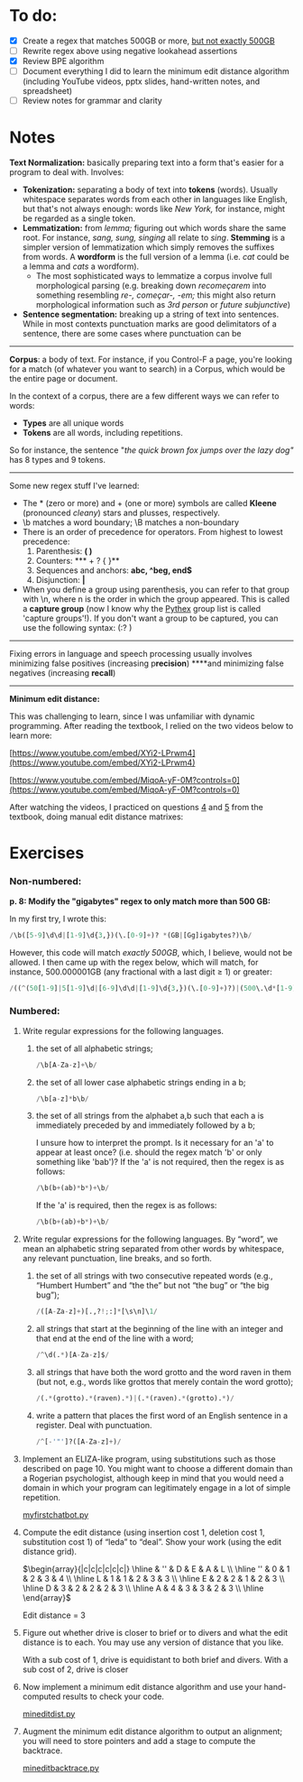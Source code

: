 # To do:

- [x]  Create a regex that matches 500GB or more, [but not exactly 500GB](https://www.notion.so/Chapter-2-Regular-Expressions-Text-Normalization-Edit-Distance-4981f719dab04660bfa78ff1f740fa85)
- [ ]  Rewrite regex above using negative lookahead assertions
- [x]  Review BPE algorithm
- [ ]  Document everything I did to learn the minimum edit distance algorithm (including YouTube videos, pptx slides, hand-written notes, and spreadsheet)
- [ ]  Review notes for grammar and clarity

# Notes

**Text Normalization:** basically preparing text into a form that's easier for a program to deal with. Involves:

- **Tokenization:** separating a body of text into **tokens** (words). Usually whitespace separates words from each other in languages like English, but that's not always enough: words like *New York,* for instance, might be regarded as a single token.
- **Lemmatization:** from *lemma;* figuring out which words share the same root. For instance, *sang, sung, singing* all relate to *sing*. **Stemming** is a simpler version of lemmatization which simply removes the suffixes from words. A **wordform** is the full version of a lemma (i.e. *cat* could be a lemma and *cats* a wordform).
    - The most sophisticated ways to lemmatize a corpus involve full morphological parsing (e.g. breaking down *recomeçarem* into something resembling *re-, começar-, -em;* this might also return morphological information such as *3rd person* or *future subjunctive*)
- **Sentence segmentation:** breaking up a string of text into sentences. While in most contexts punctuation marks are good delimitators of a sentence, there are some cases where punctuation can be

---

**Corpus**: a body of text. For instance, if you Control-F a page, you're looking for a match (of whatever you want to search) in a Corpus, which would be the entire page or document.

In the context of a corpus, there are a few different ways we can refer to words:

- **Types** are all unique words
- **Tokens** are all words, including repetitions.

So for instance, the sentence "*the quick brown fox jumps over the lazy dog"* has 8 types and 9 tokens.

---

Some new regex stuff I've learned:

- The * (zero or more) and + (one or more) symbols are called **Kleene** (pronounced *cleany*) stars and plusses, respectively.
- \b matches a word boundary; \B matches a non-boundary
- There is an order of precedence for operators. From highest to lowest precedence:
    1. Parenthesis: **( )**
    2. Counters: *** + ? { }**
    3. Sequences and anchors: **abc, ^beg, end$**
    4. Disjunction: **|**
- When you define a group using parenthesis, you can refer to that group with \n, where n is the order in which the group appeared. This is called a **capture group** (now I know why the [Pythex](https://pythex.org/) group list is called 'capture groups'!). If you don't want a group to be captured, you can use the following syntax: (:? )

---

Fixing errors in language and speech processing usually involves minimizing false positives (increasing p**recision**) ****and minimizing false negatives (increasing **recall**)

---

**Minimum edit distance:**

This was challenging to learn, since I was unfamiliar with dynamic programming. After reading the textbook, l relied on the two videos below to learn more:

[https://www.youtube.com/embed/XYi2-LPrwm4](https://www.youtube.com/embed/XYi2-LPrwm4)

[https://www.youtube.com/embed/MiqoA-yF-0M?controls=0](https://www.youtube.com/embed/MiqoA-yF-0M?controls=0)

After watching the videos, I practiced on questions [4](https://www.notion.so/Chapter-2-Regular-Expressions-Text-Normalization-Edit-Distance-4981f719dab04660bfa78ff1f740fa85) and [5](https://www.notion.so/Chapter-2-Regular-Expressions-Text-Normalization-Edit-Distance-4981f719dab04660bfa78ff1f740fa85) from the textbook, doing manual edit distance matrixes: 

# Exercises

### Non-numbered:

**p. 8: Modify the "gigabytes" regex to only match more than 500 GB:**

In my first try, I wrote this:

```python
/\b([5-9]\d\d|[1-9]\d{3,})(\.[0-9]+)? *(GB|[Gg]igabytes?)\b/
```

However, this code will match *exactly 500GB*, which, I believe, would not be allowed. I then came up with the regex below, which will match, for instance, 500.000001GB (any fractional with a last digit ≥ 1) or greater:

```python
/((^(50[1-9]|5[1-9]\d|[6-9]\d\d|[1-9]\d{3,})(\.[0-9]+)?)|(500\.\d*[1-9]0*)) *(GB|[Gg]igabytes?)/
```

### Numbered:

1. Write regular expressions for the following languages.
    1. the set of all alphabetic strings;

        ```python
        /\b[A-Za-z]+\b/
        ```

    2. the set of all lower case alphabetic strings ending in a b;

        ```python
        /\b[a-z]*b\b/
        ```

    3. the set of all strings from the alphabet a,b such that each a is immediately preceded by and immediately followed by a b;

        I unsure how to interpret the prompt. Is it necessary for an 'a' to appear at least once? (i.e. should the regex match 'b' or only something like 'bab')? If the 'a' is not required, then the regex is as follows:

        ```python
        /\b(b+(ab)*b*)+\b/
        ```

        If the 'a' is required, then the regex is as follows:

        ```python
        /\b(b+(ab)+b*)+\b/
        ```

2. Write regular expressions for the following languages. By “word”, we mean an alphabetic string separated from other words by whitespace, any relevant punctuation, line breaks, and so forth.
    1. the set of all strings with two consecutive repeated words (e.g., “Humbert Humbert” and “the the” but not “the bug” or “the big bug”);

        ```python
        /([A-Za-z]+)[.,?!;:]*[\s\n]\1/
        ```

    2. all strings that start at the beginning of the line with an integer and that end at the end of the line with a word;

        ```python
        /^\d(.*)[A-Za-z]$/
        ```

    3. all strings that have both the word grotto and the word raven in them (but not, e.g., words like grottos that merely contain the word grotto);

        ```python
        /(.*(grotto).*(raven).*)|(.*(raven).*(grotto).*)/
        ```

    4. write a pattern that places the first word of an English sentence in a register. Deal with punctuation.

        ```python
        /^[-'"']?([A-Za-z]+)/
        ```

3. Implement an ELIZA-like program, using substitutions such as those described on page 10. You might want to choose a different domain than a Rogerian psychologist, although keep in mind that you would need a domain in which your program can legitimately engage in a lot of simple repetition.

    [myfirstchatbot.py](https://github.com/lucasadelino/Learning-Compling/blob/main/Textbooks/Speech%20and%20Language%20Processing%20(Jurafsky%2C%20Martin)/Chapter%202%20-%20Regular%20Expressions%2C%20Text%20Normalization%2C%20Edit%20Distance/myfirstchatbot.py)

4. Compute the edit distance (using insertion cost 1, deletion cost 1, substitution cost 1) of “leda” to “deal”. Show your work (using the edit distance grid).

    $\begin{array}{|c|c|c|c|c|c|}
    \hline
     & '' & D & E & A & L \\
    \hline
    '' & 0 & 1 & 2 & 3 & 4 \\
    \hline
    L & 1 & 1 & 2 & 3 & 3 \\
    \hline
    E & 2 & 2 & 1 & 2 & 3 \\
    \hline
    D & 3 & 2 & 2 & 2 & 3 \\
    \hline
    A & 4 & 3 & 3 & 2 & 3 \\
    \hline
    \end{array}$

    Edit distance = 3

5. Figure out whether drive is closer to brief or to divers and what the edit distance is to each. You may use any version of distance that you like.

    With a sub cost of 1, drive is equidistant to both brief and divers. With a sub cost of 2, drive is closer 

6. Now implement a minimum edit distance algorithm and use your hand-computed results to check your code.

    [mineditdist.py](https://github.com/lucasadelino/Learning-Compling/blob/main/Textbooks/Speech%20and%20Language%20Processing%20(Jurafsky%2C%20Martin)/Chapter%202%20-%20Regular%20Expressions%2C%20Text%20Normalization%2C%20Edit%20Distance/mineditdist.py)

7. Augment the minimum edit distance algorithm to output an alignment; you will need to store pointers and add a stage to compute the backtrace.

    [mineditbacktrace.py](https://github.com/lucasadelino/Learning-Compling/blob/main/Textbooks/Speech%20and%20Language%20Processing%20(Jurafsky%2C%20Martin)/Chapter%202%20-%20Regular%20Expressions%2C%20Text%20Normalization%2C%20Edit%20Distance/mineditbacktrace.py)
